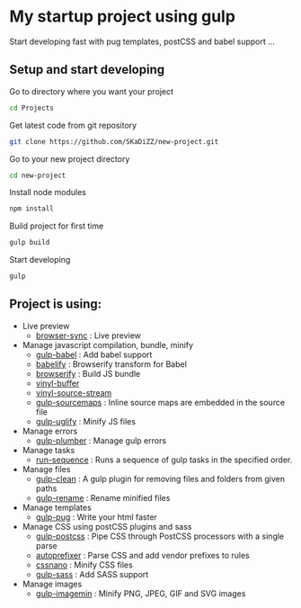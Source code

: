 # My startup project using gulp

Start developing fast with pug templates, postCSS and babel support ...

## Setup and start developing

Go to directory where you want your project

```bash
cd Projects
```

Get latest code from git repository

```bash
git clone https://github.com/SKaDiZZ/new-project.git
```

Go to your new project directory

```bash
cd new-project
```

Install node modules

```bash
npm install
```

Build project for first time

```bash
gulp build
```

Start developing

```bash
gulp
```

## Project is using:
* Live preview
  * [browser-sync](https://github.com/BrowserSync/browser-sync) : Live preview
* Manage javascript compilation, bundle, minify
  * [gulp-babel](https://github.com/babel/gulp-babel) : Add babel support
  * [babelify](https://github.com/babel/babelify) : Browserify transform for Babel
  * [browserify](https://github.com/substack/node-browserify) : Build JS bundle
  * [vinyl-buffer](https://github.com/hughsk/vinyl-buffer)
  * [vinyl-source-stream](https://github.com/hughsk/vinyl-source-stream)
  * [gulp-sourcemaps](https://github.com/floridoo/gulp-sourcemaps) : Inline source maps are embedded in the source file
  * [gulp-uglify](https://github.com/terinjokes/gulp-uglify) : Minify JS files
* Manage errors
  * [gulp-plumber](https://github.com/floatdrop/gulp-plumber) : Manage gulp errors
* Manage tasks
  * [run-sequence](https://github.com/OverZealous/run-sequence) : Runs a sequence of gulp tasks in the specified order.
* Manage files
  * [gulp-clean](https://github.com/peter-vilja/gulp-clean) : A gulp plugin for removing files and folders from given paths
  * [gulp-rename](https://github.com/hparra/gulp-rename) : Rename minified files
* Manage templates
  * [gulp-pug](https://github.com/jamen/gulp-pug) : Write your html faster
* Manage CSS using postCSS plugins and sass
  * [gulp-postcss](https://github.com/postcss/gulp-postcss) : Pipe CSS through PostCSS processors with a single parse
  * [autoprefixer](https://github.com/postcss/autoprefixer) : Parse CSS and add vendor prefixes to rules
  * [cssnano](https://github.com/ben-eb/cssnano) : Minify CSS files
  * [gulp-sass](https://github.com/dlmanning/gulp-sass) : Add SASS support
* Manage images
  * [gulp-imagemin](https://github.com/sindresorhus/gulp-imagemin) : Minify PNG, JPEG, GIF and SVG images
